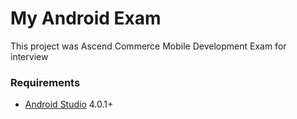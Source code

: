# My Android Exam
This project was Ascend Commerce Mobile Development Exam for interview

### Requirements
- [Android Studio](https://developer.android.com/studio) 4.0.1+
